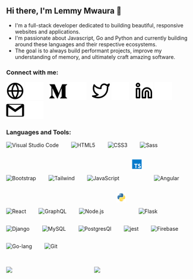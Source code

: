 ## Hi there, I'm Lemmy Mwaura 👋

-  I'm a full-stack developer dedicated to building beautiful, responsive websites and applications.
-  I'm passionate about Javascript, Go and Python and currently building around these languages and their respective ecosystems. 
-  The goal is to always build performant projects, improve my understanding of memory, and ultimately craft amazing software.

### Connect with me:

[![website](./img/globe-light.svg)](https://lemmymwaura.netlify.app/#gh-light-mode-only)
[![website](./img/globe-dark.svg)](https://lemmymwaura.netlify.app/#gh-dark-mode-only)
&nbsp;&nbsp;
[![website](./img/medium-light.svg)](https://medium.com/@Lemmymwaura8#gh-light-mode-only)
[![website](./img/medium-dark.svg)](https://medium.com/@Lemmymwaura8#gh-dark-mode-only)
&nbsp;&nbsp;
[![website](./img/twitter-light.svg)](https://twitter.com/lemmymwaura8#gh-light-mode-only)
[![website](./img/twitter-dark.svg)](https://twitter.com/lemmymwaura8#gh-dark-mode-only)
&nbsp;&nbsp;
[![website](./img/linkedin-light.svg)](https://www.linkedin.com/in/lemmymwaura/#gh-light-mode-only)
[![website](./img/linkedin-dark.svg)](https://www.linkedin.com/in/lemmymwaura/#gh-dark-mode-only)
&nbsp;&nbsp;
[![website](./img/gmail-light.svg)](mailto:lemmymwauracodes@gmail.com#gh-light-mode-only)
[![website](./img/gmail-dark.svg)](mailto:lemmymwauracodes@gmail.com#gh-dark-mode-only)

### Languages and Tools:
<div align="left">
  <img  alt="Visual Studio Code" width=26px  style="padding:0px 30px 30px 0" src="https://cdn.jsdelivr.net/gh/devicons/devicon/icons/vscode/vscode-original.svg"/>
  <img  alt="HTML5" width=26px style="padding:0px 30px 30px 0"  src="https://cdn.jsdelivr.net/gh/devicons/devicon/icons/html5/html5-original.svg"/>
  <img  alt="CSS3" width=26px style="padding:0px 30px 30px 0" src="https://cdn.jsdelivr.net/gh/devicons/devicon/icons/css3/css3-original.svg"/>
  <img  alt="Sass" width=26px style="padding:0px 30px 30px 0" src="https://cdn.jsdelivr.net/gh/devicons/devicon/icons/sass/sass-original.svg"/>
  <img  alt="Bootstrap" width=26px style="padding:0px 30px 30px 0" src="https://cdn.jsdelivr.net/gh/devicons/devicon/icons/bootstrap/bootstrap-original.svg"/>
  <img  alt="Tailwind" width=26px style="padding:0px 30px 30px 0" src="https://www.vectorlogo.zone/logos/tailwindcss/tailwindcss-icon.svg"  />
  <img  alt="JavaScript" width=26px style="padding:0px 30px 30px 0" src="https://cdn.jsdelivr.net/gh/devicons/devicon/icons/javascript/javascript-original.svg"/>
  <img  alt="Typescript" width=26px style="padding:0px 30px 30px 0" src="https://raw.githubusercontent.com/devicons/devicon/master/icons/typescript/typescript-original.svg" />
  <img  alt="Angular" width=32px style="padding:0px 30px 30px 0" class="angular" src="https://angular.io/assets/images/logos/angular/angular.svg" />
  <img  alt="React" width=26px style="padding:0px 30px 30px 0" src="https://cdn.jsdelivr.net/gh/devicons/devicon/icons/react/react-original.svg"/>
  <img  alt="GraphQL" width=26px style="padding:0px 30px 30px 0" src="https://cdn.jsdelivr.net/gh/devicons/devicon/icons/graphql/graphql-plain.svg"/>
  <img  alt="Node.js" width=26px style="padding:0px 30px 30px 0" src="https://cdn.jsdelivr.net/gh/devicons/devicon/icons/nodejs/nodejs-original.svg"/>
  <img  alt="Python" width=26px style="padding:0px 30px 30px 0" src="https://raw.githubusercontent.com/devicons/devicon/master/icons/python/python-original.svg" />
  <img  alt="Flask" width=26px style="padding:0px 30px 30px 0" src="https://cdn.jsdelivr.net/gh/devicons/devicon/icons/flask/flask-original.svg"/>
  <img  alt="Django" width=26px style="padding:0px 30px 30px 0" src="https://cdn.jsdelivr.net/gh/devicons/devicon/icons/django/django-plain.svg"/>
  <img  alt="MySQL" width=26px style="padding:0px 30px 30px 0" src="https://cdn.jsdelivr.net/gh/devicons/devicon/icons/fastapi/fastapi-original.svg"/>
  <img  alt="PostgresQl" width=26px style="padding:0px 30px 30px 0" src="https://cdn.jsdelivr.net/gh/devicons/devicon/icons/postgresql/postgresql-original.svg"/>
  <img  alt="jest" width=26px style="padding:0px 30px 30px 0" src="https://cdn.jsdelivr.net/gh/devicons/devicon/icons/jest/jest-plain.svg"/>
  <img  alt="Firebase" width=26px style="padding:0px 30px 30px 0" src="https://cdn.jsdelivr.net/gh/devicons/devicon/icons/firebase/firebase-plain.svg"/>
  <img  alt="Go-lang" width=26px style="padding:0px 30px 30px 0" src="https://cdn.jsdelivr.net/gh/devicons/devicon/icons/go/go-original.svg"/>
  <img  alt="Git" width=26px style="padding:0px 30px 30px 0" src="https://cdn.jsdelivr.net/gh/devicons/devicon/icons/git/git-original.svg"/>
</div>

<br>

<div class="wrapper">
  <img align="left" width="47%" src="https://github-readme-stats.vercel.app/api?username=lemmymwaura&show_icons=true&theme=radical">

  <img align="left" width="47%" src="http://github-readme-streak-stats.herokuapp.com?user=lemmymwaura&theme=radical&date_format=M%20j%5B%2C%20Y%5D">
</div>

[website]: https://lemmymwaura.netlify.app/
[twitter]: https://twitter.com/lemmymwaura8/
[linkedin]: https://www.linkedin.com/in/lemmymwaura/
[codepen]: https://codepen.io/lemmymwaura
[codewars]: https://www.codewars.com/users/LemmyMwaura
[cssbattle]: https://cssbattle.dev/player/lemmy
[discord]: https://www.codewars.com/users/LemmyMwaura
[gmail]: https://www.lemmymwauracodes@gmail.com
